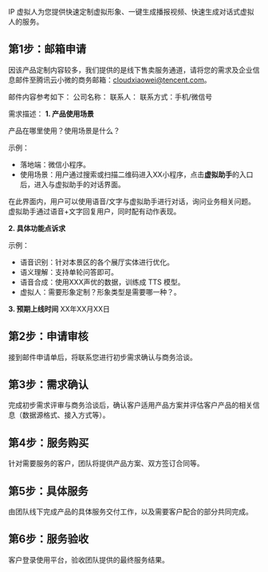 IP 虚拟人为您提供快速定制虚拟形象、一键生成播报视频、快速生成对话式虚拟人的服务。


## 第1步：邮箱申请

因该产品定制内容较多，我们提供的是线下售卖服务通道，请将您的需求及企业信息邮件至腾讯云小微的商务邮箱：cloudxiaowei@tencent.com。


邮件内容参考如下：
公司名称：
联系人：
联系方式：手机/微信号


需求描述：
**1. 产品使用场景**

产品在哪里使用？使用场景是什么？

示例：
- 落地端：微信小程序。
- 使用场景：用户通过搜索或扫描二维码进入XX小程序，点击**虚拟助手**的入口后，进入与虚拟助手的对话界面。

在此界面内，用户可以使用语音/文字与虚拟助手进行对话，询问业务相关问题。虚拟助手通过语音+文字回复用户，同时配有动作表现。

**2. 具体功能点诉求**

示例：
- 语音识别：针对本景区的各个展厅实体进行优化。
- 语义理解：支持单轮问答即可。
- 语音合成：使用XXX声优的数据，训练成 TTS 模型。
- 虚拟人：需要形象定制？形象类型是需要哪一种？。


**3. 预期上线时间**
XX年XX月XX日


## 第2步：申请审核

接到邮件申请单后，将联系您进行初步需求确认与商务洽谈。

## 第3步：需求确认

完成初步需求评审与商务洽谈后，确认客户适用产品方案并评估客户产品的相关信息（数据源格式、接入方式等）。

## 第4步：服务购买

针对需要服务的客户，团队将提供产品方案、双方签订合同等。

## 第5步：具体服务

由团队线下完成产品的具体服务交付工作，以及需要客户配合的部分共同完成。

## 第6步：服务验收

客户登录使用平台，验收团队提供的最终服务结果。
